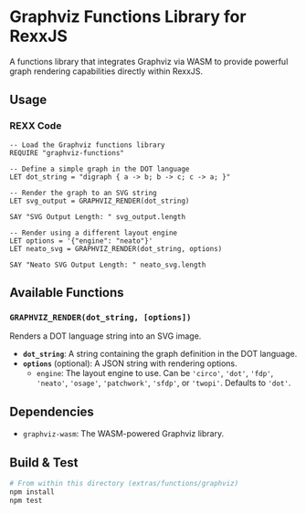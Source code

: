# Graphviz Functions Library for RexxJS

A functions library that integrates Graphviz via WASM to provide powerful graph rendering capabilities directly within RexxJS.

## Usage

### REXX Code

```rexx
-- Load the Graphviz functions library
REQUIRE "graphviz-functions"

-- Define a simple graph in the DOT language
LET dot_string = "digraph { a -> b; b -> c; c -> a; }"

-- Render the graph to an SVG string
LET svg_output = GRAPHVIZ_RENDER(dot_string)

SAY "SVG Output Length: " svg_output.length

-- Render using a different layout engine
LET options = '{"engine": "neato"}'
LET neato_svg = GRAPHVIZ_RENDER(dot_string, options)

SAY "Neato SVG Output Length: " neato_svg.length
```

## Available Functions

### `GRAPHVIZ_RENDER(dot_string, [options])`

Renders a DOT language string into an SVG image.

-   **`dot_string`**: A string containing the graph definition in the DOT language.
-   **`options`** (optional): A JSON string with rendering options.
    -   `engine`: The layout engine to use. Can be `'circo'`, `'dot'`, `'fdp'`, `'neato'`, `'osage'`, `'patchwork'`, `'sfdp'`, or `'twopi'`. Defaults to `'dot'`.

## Dependencies

-   `graphviz-wasm`: The WASM-powered Graphviz library.

## Build & Test

```bash
# From within this directory (extras/functions/graphviz)
npm install
npm test
```
